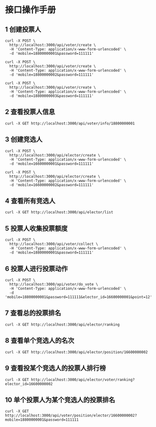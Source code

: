 # 接口操作手册

## 1 创建投票人

```shell
curl -X POST \
  http://localhost:3000/api/voter/create \
  -H 'Content-Type: application/x-www-form-urlencoded' \
  -d 'mobile=18800000001&password=111111'

curl -X POST \
  http://localhost:3000/api/voter/create \
  -H 'Content-Type: application/x-www-form-urlencoded' \
  -d 'mobile=18800000002&password=111111'

curl -X POST \
  http://localhost:3000/api/voter/create \
  -H 'Content-Type: application/x-www-form-urlencoded' \
  -d 'mobile=18800000003&password=111111'
```

## 2 查看投票人信息
```shell
curl -X GET http://localhost:3000/api/voter/info/18800000001
```

## 3 创建竞选人
```shell
curl -X POST \
  http://localhost:3000/api/elector/create \
  -H 'Content-Type: application/x-www-form-urlencoded' \
  -d 'mobile=16600000001&password=111111'

curl -X POST \
  http://localhost:3000/api/elector/create \
  -H 'Content-Type: application/x-www-form-urlencoded' \
  -d 'mobile=16600000002&password=111111'
```

## 4 查看所有竞选人

```shell
curl -X GET http://localhost:3000/api/elector/list
```

## 5 投票人收集投票额度

```shell
curl -X POST \
  http://localhost:3000/api/voter/collect \
  -H 'Content-Type: application/x-www-form-urlencoded' \
  -d 'mobile=18800000001&password=111111'
```

## 6 投票人进行投票动作

```shell
curl -X POST \
  http://localhost:3000/api/voter/do_vote \
  -H 'Content-Type: application/x-www-form-urlencoded' \
  -d 'mobile=18800000001&password=111111&elector_id=16600000001&point=12'
```

## 7 查看总的投票排名

```shell
curl -X GET http://localhost:3000/api/elector/ranking
```

## 8 查看单个竞选人的名次

```shell
curl -X GET http://localhost:3000/api/elector/position/16600000002
```

## 9 查看投某个竞选人的投票人排行榜

```shell
curl -X GET http://localhost:3000/api/elector/voter/ranking?elector_id=16600000002
```

## 10 单个投票人为某个竞选人的投票排名

```shell
curl -X GET http://localhost:3000/api/voter/position/elector/16600000002?mobile=18800000001&password=111111
```
